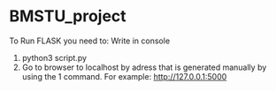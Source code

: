 # BMSTU_project

To Run FLASK you need to:
Write in console
1) python3 script.py
2) Go to browser to localhost by adress that is generated manually by using the 1 command. For example: http://127.0.0.1:5000

